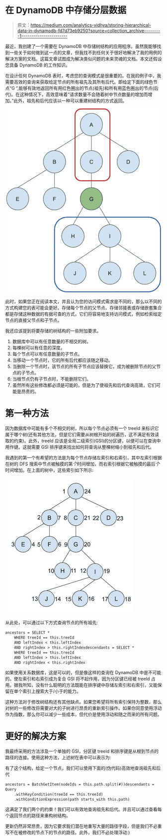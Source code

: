 # 在 DynamoDB 中存储分层数据

> 原文：<https://medium.com/analytics-vidhya/storing-hierarchical-data-in-dynamodb-fd7d73eb9250?source=collection_archive---------1----------------------->

最近，我创建了一个需要在 DynamoDB 中存储树结构的应用程序。虽然我能够找到一些关于如何做到这一点的文章，但我找不到任何关于很好地解决了我的用例的解决方案的文档。这篇文章试图成为解决类似问题的未来灵魂的文档。本文还假设您具备 DynamoDB 的工作知识。

在设计任何 DynamoDB 表时，考虑您的查询模式是很重要的。在我的例子中，我需要高效的查询来获取给定节点的所有祖先及其所有后代。即给定下面的绿色节点“G ”,能够有效地返回所有用红色圈出的节点(祖先)和所有用蓝色圈出的节点(后代)。在这种情况下，高效意味着“请求数量不会随着树中节点数量的增加而增加。”此外，祖先和后代应该以一种可以重建树结构的方式返回。

![](img/0eeebc2c461240985772124905f9de2d.png)

此时，如果您正在阅读本文，并且认为您的访问模式需求是不同的，那么以不同的方式构建您的表可能会更好。存储每个节点的父节点、存储邻接表或存储嵌套集合都是存储这种数据的有据可查的方式，它们将容易地支持访问模式，例如检索给定节点的直接父节点和子节点。

我还应该提到将要存储的树结构的一些附加要求。

1.  数据库中可以有任意数量的不相交的树。
2.  每棵树可以有任意的深度。
3.  每个节点可以有任意数量的子节点。
4.  当移动一个节点时，它的所有后代都应该随之移动。
5.  当删除一个节点时，该节点的所有子节点应该替换它，成为被删除节点的父节点的子节点。
6.  当根节点仍有子节点时，不能删除它们。
7.  虽然所有这些修改都必须是可能的，但是为了使祖先和后代查询高效，它们可能是昂贵的。

# 第一种方法

因为数据库中可能有多个不相交的树，所以每个节点必须有一个 treeId 来标识它属于哪个树(还有其他方法，但是它们需要从树根开始的树遍历，这不满足有效读取的约束)。此外，treeId 应该是全局二级索引(GSI)的分区键，以便可以在查询中用作键。这就需要 GSI 排序键来找出如何将查询从整棵树缩小到祖先和后代。

我遇到的第一个有希望的方法是为每个节点存储左索引和右索引，其中左索引根据在树的 DFS 搜索中节点被触摸的第*个*时间增加，而右索引根据它被触摸的最后*个*时间增加。在上面的树中，这些索引如下所示:

![](img/4bb238a48658255c58bb80a8559cf3ff.png)

从此处，可以通过以下方式查询节点的所有祖先:

```
ancestors = SELECT *
    WHERE treeId == this.treeId
    AND leftIndex < this.leftIndex
    AND rightIndex > this.rightIndexdescendants = SELECT *
    WHERE treeId == this.treeId
    AND leftIndex > this.leftIndex
    AND rightIndex < this.rightIndex
```

如果使用关系数据库，这是可以的，但是像这样的查询在 DynamoDB 中是不可能的。使左索引和右索引成为复合 GSI 将不起作用，因为分区键已经被 treeId 占用。据我所知，没有什么聪明的方法既能在排序键中存储左索引和右索引，又能保留在单个索引上搜索大于/小于的能力。

这种方法对于修改树结构还有其他缺点。如果您希望将所有索引保持为整数，那么对树的一些修改将需要对大的子树进行昂贵的重新索引操作。如果你同意使用浮动作为指数，那么你可以减少一些成本，但代价是使用浮动和随之而来的所有问题。

# 更好的解决方案

我最终采用的方法涉及一个单独的 GSI，分区键 treeId 和排序键是从根到节点的路径的连接。使用这种方法，上述树在表中可以表示为:

有了这个结构，给定一个节点，我们可以使用下面的(伪代码)高效地查询祖先和后代

```
ancestors = BatchGetItem(nodeIds = this.path.split(#))descendants = Query
    .withKeyCondition(treeId == this.treeId)
    .withConditionExpression(path starts_with this.path)
```

这满足了我们两个的约束！我们可以有效地查询祖先和后代。并且可以通过查看每个返回节点的路径来重构树结构。

更新仍然非常昂贵，因为它要求我们潜在地重写大量的路径字段，但是我们不必重写不在被修改的节点下的节点的路径。此外，我们不必处理浮动:)